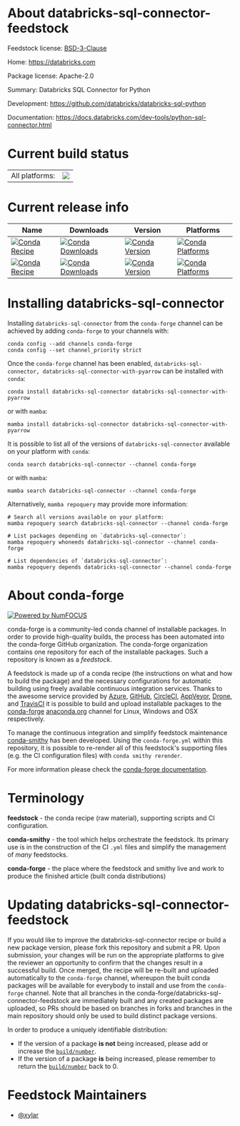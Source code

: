 About databricks-sql-connector-feedstock
========================================

Feedstock license: [BSD-3-Clause](https://github.com/conda-forge/databricks-sql-connector-feedstock/blob/main/LICENSE.txt)

Home: https://databricks.com

Package license: Apache-2.0

Summary: Databricks SQL Connector for Python

Development: https://github.com/databricks/databricks-sql-python

Documentation: https://docs.databricks.com/dev-tools/python-sql-connector.html

Current build status
====================


<table><tr><td>All platforms:</td>
    <td>
      <a href="https://dev.azure.com/conda-forge/feedstock-builds/_build/latest?definitionId=15639&branchName=main">
        <img src="https://dev.azure.com/conda-forge/feedstock-builds/_apis/build/status/databricks-sql-connector-feedstock?branchName=main">
      </a>
    </td>
  </tr>
</table>

Current release info
====================

| Name | Downloads | Version | Platforms |
| --- | --- | --- | --- |
| [![Conda Recipe](https://img.shields.io/badge/recipe-databricks--sql--connector-green.svg)](https://anaconda.org/conda-forge/databricks-sql-connector) | [![Conda Downloads](https://img.shields.io/conda/dn/conda-forge/databricks-sql-connector.svg)](https://anaconda.org/conda-forge/databricks-sql-connector) | [![Conda Version](https://img.shields.io/conda/vn/conda-forge/databricks-sql-connector.svg)](https://anaconda.org/conda-forge/databricks-sql-connector) | [![Conda Platforms](https://img.shields.io/conda/pn/conda-forge/databricks-sql-connector.svg)](https://anaconda.org/conda-forge/databricks-sql-connector) |
| [![Conda Recipe](https://img.shields.io/badge/recipe-databricks--sql--connector--with--pyarrow-green.svg)](https://anaconda.org/conda-forge/databricks-sql-connector-with-pyarrow) | [![Conda Downloads](https://img.shields.io/conda/dn/conda-forge/databricks-sql-connector-with-pyarrow.svg)](https://anaconda.org/conda-forge/databricks-sql-connector-with-pyarrow) | [![Conda Version](https://img.shields.io/conda/vn/conda-forge/databricks-sql-connector-with-pyarrow.svg)](https://anaconda.org/conda-forge/databricks-sql-connector-with-pyarrow) | [![Conda Platforms](https://img.shields.io/conda/pn/conda-forge/databricks-sql-connector-with-pyarrow.svg)](https://anaconda.org/conda-forge/databricks-sql-connector-with-pyarrow) |

Installing databricks-sql-connector
===================================

Installing `databricks-sql-connector` from the `conda-forge` channel can be achieved by adding `conda-forge` to your channels with:

```
conda config --add channels conda-forge
conda config --set channel_priority strict
```

Once the `conda-forge` channel has been enabled, `databricks-sql-connector, databricks-sql-connector-with-pyarrow` can be installed with `conda`:

```
conda install databricks-sql-connector databricks-sql-connector-with-pyarrow
```

or with `mamba`:

```
mamba install databricks-sql-connector databricks-sql-connector-with-pyarrow
```

It is possible to list all of the versions of `databricks-sql-connector` available on your platform with `conda`:

```
conda search databricks-sql-connector --channel conda-forge
```

or with `mamba`:

```
mamba search databricks-sql-connector --channel conda-forge
```

Alternatively, `mamba repoquery` may provide more information:

```
# Search all versions available on your platform:
mamba repoquery search databricks-sql-connector --channel conda-forge

# List packages depending on `databricks-sql-connector`:
mamba repoquery whoneeds databricks-sql-connector --channel conda-forge

# List dependencies of `databricks-sql-connector`:
mamba repoquery depends databricks-sql-connector --channel conda-forge
```


About conda-forge
=================

[![Powered by
NumFOCUS](https://img.shields.io/badge/powered%20by-NumFOCUS-orange.svg?style=flat&colorA=E1523D&colorB=007D8A)](https://numfocus.org)

conda-forge is a community-led conda channel of installable packages.
In order to provide high-quality builds, the process has been automated into the
conda-forge GitHub organization. The conda-forge organization contains one repository
for each of the installable packages. Such a repository is known as a *feedstock*.

A feedstock is made up of a conda recipe (the instructions on what and how to build
the package) and the necessary configurations for automatic building using freely
available continuous integration services. Thanks to the awesome service provided by
[Azure](https://azure.microsoft.com/en-us/services/devops/), [GitHub](https://github.com/),
[CircleCI](https://circleci.com/), [AppVeyor](https://www.appveyor.com/),
[Drone](https://cloud.drone.io/welcome), and [TravisCI](https://travis-ci.com/)
it is possible to build and upload installable packages to the
[conda-forge](https://anaconda.org/conda-forge) [anaconda.org](https://anaconda.org/)
channel for Linux, Windows and OSX respectively.

To manage the continuous integration and simplify feedstock maintenance
[conda-smithy](https://github.com/conda-forge/conda-smithy) has been developed.
Using the ``conda-forge.yml`` within this repository, it is possible to re-render all of
this feedstock's supporting files (e.g. the CI configuration files) with ``conda smithy rerender``.

For more information please check the [conda-forge documentation](https://conda-forge.org/docs/).

Terminology
===========

**feedstock** - the conda recipe (raw material), supporting scripts and CI configuration.

**conda-smithy** - the tool which helps orchestrate the feedstock.
                   Its primary use is in the construction of the CI ``.yml`` files
                   and simplify the management of *many* feedstocks.

**conda-forge** - the place where the feedstock and smithy live and work to
                  produce the finished article (built conda distributions)


Updating databricks-sql-connector-feedstock
===========================================

If you would like to improve the databricks-sql-connector recipe or build a new
package version, please fork this repository and submit a PR. Upon submission,
your changes will be run on the appropriate platforms to give the reviewer an
opportunity to confirm that the changes result in a successful build. Once
merged, the recipe will be re-built and uploaded automatically to the
`conda-forge` channel, whereupon the built conda packages will be available for
everybody to install and use from the `conda-forge` channel.
Note that all branches in the conda-forge/databricks-sql-connector-feedstock are
immediately built and any created packages are uploaded, so PRs should be based
on branches in forks and branches in the main repository should only be used to
build distinct package versions.

In order to produce a uniquely identifiable distribution:
 * If the version of a package **is not** being increased, please add or increase
   the [``build/number``](https://docs.conda.io/projects/conda-build/en/latest/resources/define-metadata.html#build-number-and-string).
 * If the version of a package **is** being increased, please remember to return
   the [``build/number``](https://docs.conda.io/projects/conda-build/en/latest/resources/define-metadata.html#build-number-and-string)
   back to 0.

Feedstock Maintainers
=====================

* [@xylar](https://github.com/xylar/)

